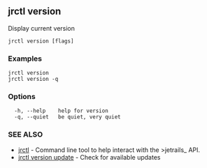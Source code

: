 ## jrctl version

Display current version

```
jrctl version [flags]
```

### Examples

```
jrctl version
jrctl version -q
```

### Options

```
  -h, --help    help for version
  -q, --quiet   be quiet, very quiet
```

### SEE ALSO

* [jrctl](jrctl.md)	 - Command line tool to help interact with the >jetrails_ API.
* [jrctl version update](jrctl_version_update.md)	 - Check for available updates

